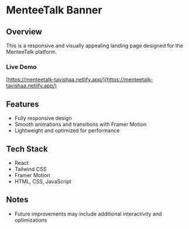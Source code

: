 # MenteeTalk Banner

## Overview

This is a responsive and visually appealing landing page designed for the MenteeTalk platform.

### Live Demo

[https://menteetalk-tavishaa.netlify.app/](https://menteetalk-tavishaa.netlify.app/)

## Features

- Fully responsive design
- Smooth animations and transitions with Framer Motion
- Lightweight and optimized for performance

## Tech Stack

- React
- Tailwind CSS
- Framer Motion
- HTML, CSS, JavaScript

## Notes

- Future improvements may include additional interactivity and optimizations
